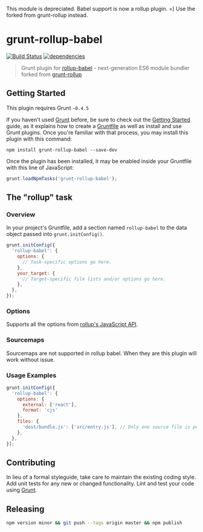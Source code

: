 This module is depreciated. Babel support is now a rollup plugin. =) Use the forked from grunt-rollup instead.

# grunt-rollup-babel
[![Build Status](https://travis-ci.org/reconbot/grunt-rollup-babel.svg)](https://travis-ci.org/reconbot/grunt-rollup-babel)
[![dependencies](https://david-dm.org/reconbot/grunt-rollup-babel.svg)](https://david-dm.org/reconbot/grunt-rollup-babel)

> Grunt plugin for [rollup-babel](https://github.com/rollup/rollup-babel) - next-generation ES6 module bundler forked from [grunt-rollup](https://github.com/chrisprice/grunt-rollup)

## Getting Started
This plugin requires Grunt `~0.4.5`

If you haven't used [Grunt](http://gruntjs.com/) before, be sure to check out the [Getting Started](http://gruntjs.com/getting-started) guide, as it explains how to create a [Gruntfile](http://gruntjs.com/sample-gruntfile) as well as install and use Grunt plugins. Once you're familiar with that process, you may install this plugin with this command:

```shell
npm install grunt-rollup-babel --save-dev
```

Once the plugin has been installed, it may be enabled inside your Gruntfile with this line of JavaScript:

```js
grunt.loadNpmTasks('grunt-rollup-babel');
```

## The "rollup" task

### Overview
In your project's Gruntfile, add a section named `rollup-babel` to the data object passed into `grunt.initConfig()`.

```js
grunt.initConfig({
  'rollup-babel': {
    options: {
      // Task-specific options go here.
    },
    your_target: {
      // Target-specific file lists and/or options go here.
    },
  },
});
```

### Options

Supports all the options from [rollup's JavaScript API](https://github.com/rollup/rollup/wiki/JavaScript-API).

### Sourcemaps

Sourcemaps are not supported in rollup babel. When they are this plugin will work without issue.

### Usage Examples

```js
grunt.initConfig({
  'rollup-babel': {
    options: {
      external: ['react'],
      format: 'cjs'
    },
    files: {
      'dest/bundle.js': ['src/entry.js'], // Only one source file is permitted
    },
  },
});
```

## Contributing
In lieu of a formal styleguide, take care to maintain the existing coding style. Add unit tests for any new or changed functionality. Lint and test your code using [Grunt](http://gruntjs.com/).

## Releasing

```bash
npm version minor && git push --tags origin master && npm publish
```

